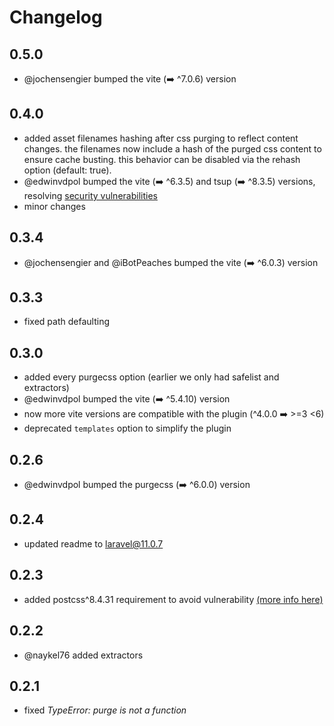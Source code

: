 # Changelog

## 0.5.0

-   @jochensengier bumped the vite (➡️ ^7.0.6) version

## 0.4.0

-   added asset filenames hashing after css purging to reflect content changes. the filenames now include a hash of the purged css content to ensure cache busting. this behavior can be disabled via the rehash option (default: true).
-   @edwinvdpol bumped the vite (➡️ ^6.3.5) and tsup (➡️ ^8.3.5) versions, resolving [security vulnerabilities](https://github.com/erbelion/vite-plugin-laravel-purgecss/pull/10#issue-3120661118)
-   minor changes

## 0.3.4

-   @jochensengier and @iBotPeaches bumped the vite (➡️ ^6.0.3) version

## 0.3.3

-   fixed path defaulting

## 0.3.0

-   added every purgecss option (earlier we only had safelist and extractors)
-   @edwinvdpol bumped the vite (➡️ ^5.4.10) version
-   now more vite versions are compatible with the plugin (^4.0.0 ➡️ >=3 <6)
-   deprecated `templates` option to simplify the plugin

## 0.2.6

-   @edwinvdpol bumped the purgecss (➡️ ^6.0.0) version

## 0.2.4

-   updated readme to laravel@11.0.7

## 0.2.3

-   added postcss^8.4.31 requirement to avoid vulnerability [(more info here)](https://github.com/erbelion/vite-plugin-laravel-purgecss/issues/7)

## 0.2.2

-   @naykel76 added extractors

## 0.2.1

-   fixed _TypeError: purge is not a function_
